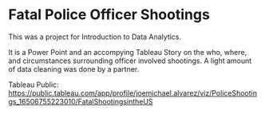 # Fatal Police Officer Shootings
This was a project for Introduction to Data Analytics.

It is a Power Point and an accompying Tableau Story on the who, where, and circumstances surrounding officer involved shootings.
A light amount of data cleaning was done by a partner.

Tableau Public: https://public.tableau.com/app/profile/joemichael.alvarez/viz/PoliceShootings_16506755223010/FatalShootingsintheUS